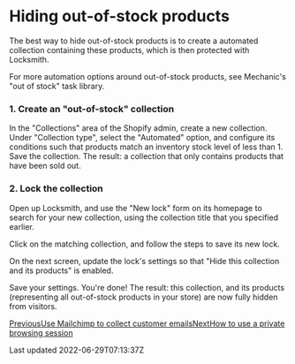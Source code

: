 # Hiding out-of-stock products

The best way to hide out-of-stock products is to create a automated collection containing these products, which is then protected with Locksmith.

For more automation options around out-of-stock products, see Mechanic's "out of stock" task library.

### 1. Create an "out-of-stock" collection

In the "Collections" area of the Shopify admin, create a new collection. Under "Collection type", select the "Automated" option, and configure its conditions such that products match an inventory stock level of less than 1. Save the collection. The result: a collection that only contains products that have been sold out.

### 2. Lock the collection

Open up Locksmith, and use the "New lock" form on its homepage to search for your new collection, using the collection title that you specified earlier.

Click on the matching collection, and follow the steps to save its new lock.

On the next screen, update the lock's settings so that "Hide this collection and its products" is enabled.

Save your settings. You're done! The result: this collection, and its products (representing all out-of-stock products in your store) are now fully hidden from visitors.

[PreviousUse Mailchimp to collect customer emails](/tutorials/more/mailchimp)[NextHow to use a private browsing session](/tutorials/more/how-to-use-a-private-browsing-session)

Last updated 2022-06-29T07:13:37Z